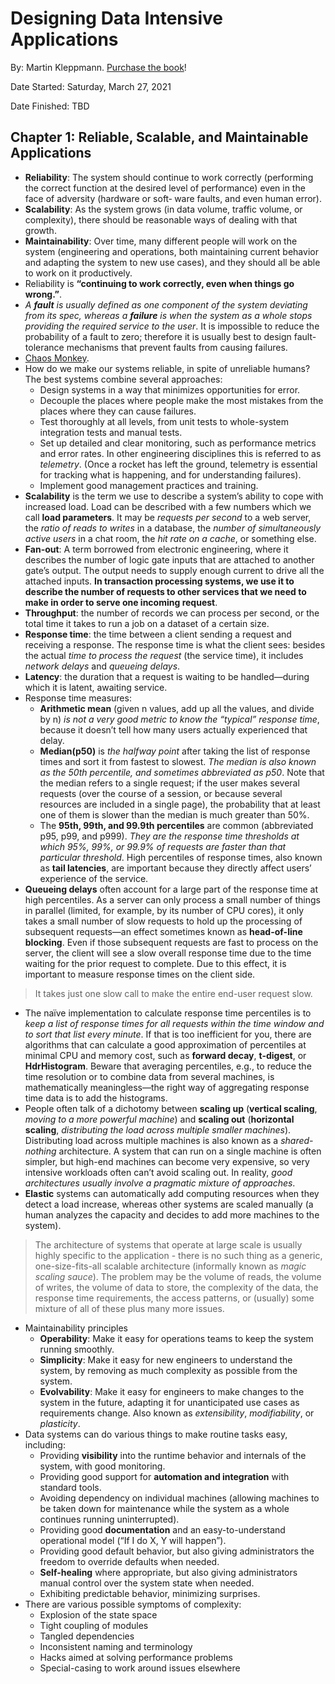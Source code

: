 # Designing Data Intensive Applications

By: Martin Kleppmann. [Purchase the book](https://www.oreilly.com/library/view/designing-data-intensive-applications/9781491903063/)!

Date Started: Saturday, March 27, 2021

Date Finished: TBD

## Chapter 1: Reliable, Scalable, and Maintainable Applications

- **Reliability**: The system should continue to work correctly (performing the correct function at the desired level of performance) even in the face of adversity (hardware or soft‐ ware faults, and even human error).
- **Scalability**: As the system grows (in data volume, traffic volume, or complexity), there should be reasonable ways of dealing with that growth.
- **Maintainability**: Over time, many different people will work on the system (engineering and operations, both maintaining current behavior and adapting the system to new use cases), and they should all be able to work on it productively.
- Reliability is **“continuing to work correctly, even when things go wrong.”**.
- *A **fault** is usually defined as one component of the system deviating from its spec, whereas a **failure** is when the system as a whole stops providing the required service to the user*. It is impossible to reduce the probability of a fault to zero; therefore it is usually best to design fault-tolerance mechanisms that prevent faults from causing failures.
- [Chaos Monkey](https://github.com/Netflix/chaosmonkey).
- How do we make our systems reliable, in spite of unreliable humans? The best systems combine several approaches:
  - Design systems in a way that minimizes opportunities for error.
  - Decouple the places where people make the most mistakes from the places where they can cause failures.
  - Test thoroughly at all levels, from unit tests to whole-system integration tests and manual tests.
  - Set up detailed and clear monitoring, such as performance metrics and error rates. In other engineering disciplines this is referred to as *telemetry*. (Once a rocket has left the ground, telemetry is essential for tracking what is happening, and for understanding failures).
  - Implement good management practices and training.
- **Scalability** is the term we use to describe a system’s ability to cope with increased load. Load can be described with a few numbers which we call **load parameters**. It may be *requests per second* to a web server, the *ratio of reads to writes* in a database, the *number of simultaneously active users* in a chat room, the *hit rate on a cache*, or something else.
- **Fan-out**: A term borrowed from electronic engineering, where it describes the number of logic gate inputs that are attached to another gate’s output. The output needs to supply enough current to drive all the attached inputs. **In transaction processing systems, we use it to describe the number of requests to other services that we need to make in order to serve one incoming request**.
- **Throughput**: the number of records we can process per second, or the total time it takes to run a job on a dataset of a certain size.
- **Response time**: the time between a client sending a request and receiving a response. The response time is what the client sees: besides the actual *time to process the request* (the service time), it includes *network delays* and *queueing delays*.
- **Latency**: the duration that a request is waiting to be handled—during which it is latent, awaiting service.
- Response time measures:
  - **Arithmetic mean** (given n values, add up all the values, and divide by n) *is not a very good metric to know the “typical” response time*, because it doesn’t tell how many users actually experienced that delay.
  - **Median(p50)** is *the halfway point* after taking the list of response times and sort it from fastest to slowest. *The median is also known as the 50th percentile, and sometimes abbreviated as p50*. Note that the median refers to a single request; if the user makes several requests (over the course of a session, or because several resources are included in a single page), the probability that at least one of them is slower than the median is much greater than 50%.
  - The **95th, 99th, and 99.9th percentiles** are common (abbreviated p95, p99, and p999). *They are the response time thresholds at which 95%, 99%, or 99.9% of requests are faster than that particular threshold*. High percentiles of response times, also known as **tail latencies**, are important because they directly affect users’ experience of the service.
- **Queueing delays** often account for a large part of the response time at high percentiles. As a server can only process a small number of things in parallel (limited, for example, by its number of CPU cores), it only takes a small number of slow requests to hold up the processing of subsequent requests—an effect sometimes known as **head-of-line blocking**. Even if those subsequent requests are fast to process on the server, the client will see a slow overall response time due to the time waiting for the prior request to complete. Due to this effect, it is important to measure response times on the client side.

> It takes just one slow call to make the entire end-user request slow.

- The naïve implementation to calculate response time percentiles is to *keep a list of response times for all requests within the time window and to sort that list every minute*. If that is too inefficient for you, there are algorithms that can calculate a good approximation of percentiles at minimal CPU and memory cost, such as **forward decay**, **t-digest**, or **HdrHistogram**. Beware that averaging percentiles, e.g., to reduce the time resolution or to combine data from several machines, is mathematically meaningless—the right way of aggregating response time data is to add the histograms.
- People often talk of a dichotomy between **scaling up** (**vertical scaling**, *moving to a more powerful machine*) and **scaling out** (**horizontal scaling**, *distributing the load across multiple smaller machines*). Distributing load across multiple machines is also known as a *shared-nothing* architecture. A system that can run on a single machine is often simpler, but high-end machines can become very expensive, so very intensive workloads often can’t avoid scaling out. In reality, *good architectures usually involve a pragmatic mixture of approaches*.
- **Elastic** systems can automatically add computing resources when they detect a load increase, whereas other systems are scaled manually (a human analyzes the capacity and decides to add more machines to the system).

> The architecture of systems that operate at large scale is usually highly specific to the application - there is no such thing as a generic, one-size-fits-all scalable architecture (informally known as *magic scaling sauce*). The problem may be the volume of reads, the volume of writes, the volume of data to store, the complexity of the data, the response time requirements, the access patterns, or (usually) some mixture of all of these plus many more issues.

- Maintainability principles
  - **Operability**: Make it easy for operations teams to keep the system running smoothly.
  - **Simplicity**: Make it easy for new engineers to understand the system, by removing as much complexity as possible from the system.
  - **Evolvability**: Make it easy for engineers to make changes to the system in the future, adapting it for unanticipated use cases as requirements change. Also known as *extensibility*, *modifiability*, or *plasticity*.
- Data systems can do various things to make routine tasks easy, including:
  - Providing **visibility** into the runtime behavior and internals of the system, with good monitoring.
  - Providing good support for **automation and integration** with standard tools.
  - Avoiding dependency on individual machines (allowing machines to be taken down for maintenance while the system as a whole continues running uninterrupted).
  - Providing good **documentation** and an easy-to-understand operational model (“If I do X, Y will happen”).
  - Providing good default behavior, but also giving administrators the freedom to override defaults when needed.
  - **Self-healing** where appropriate, but also giving administrators manual control over the system state when needed.
  - Exhibiting predictable behavior, minimizing surprises.
- There are various possible symptoms of complexity:
  - Explosion of the state space
  - Tight coupling of modules
  - Tangled dependencies
  - Inconsistent naming and terminology
  - Hacks aimed at solving performance problems
  - Special-casing to work around issues elsewhere
